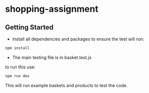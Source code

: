 # shopping-assignment

## Getting Started

- Install all dependencies and packages to ensure the test will run: 
```bash
npm install 
```

- The main testing file is in basket.test.js

to run this use: 
```bash
npm run dev
```
This will run example baskets and products to test the code.